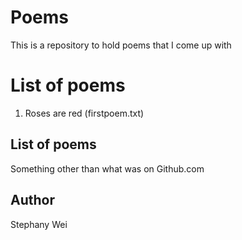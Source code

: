 # Poems

This is a repository to hold poems that I come up with 

# List of poems 
1. Roses are red (firstpoem.txt)  



## List of poems
Something other than what was on Github.com

## Author

Stephany Wei 
